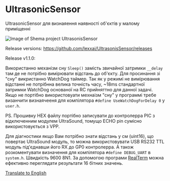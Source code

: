 # UltrasonicSensor
UltrasonicSensor для визнаяення наявності об'єктів у малому приміщенні

![Image of Shema project UltrasonisSensor](https://github.com/lexxai/UltrasonisSensor/blob/master/shema/shema.png)

Release versions:
https://github.com/lexxai/UltrasonisSensor/releases

Release v1.1.0:

Використанно механізм сну `Sleep()` замість звичайної затримки  `__delay` там де не потрібно вимірювати відстань до об'єкту.
Для просинання зі "сну" викристанно WatchDog таймер. Так як у режимі не вимірювання відстанні не потрібнна велика точність часу,
~18ms стандартної затримки WatchDog основаної на RC прийняттно для данної задачі.
Якщо не портібно використовуати мехнаізм "сну" у программі требе визанчити визнаячееня для компілятора `#define UseWatchDogForDelay 0` у `user.h`.

PS. Прошивку HEX файлу портібно записувати до контролерра PIC з відключенним модулем UltraSound, томущо ECHO pin сумісно використовується з VPP.

Для діагностики якщо Вам потрібно знати відстань у см (uint16), що повертає  UltraSound модуль, то можна використовувати USB RS232 TTL модуль під'єднавши його RX до GP0 контролерра. А також розкоментувати визначення для компілятора `#define DEBUG_UART` в `system.h`. Швидкість 9600 8N1. За допомогою програми [RealTerm](http://realterm.sourceforge.net) можна ефективно переглядати результати 16 бітних значень.

[Translate to English](https://translate.google.com/translate?depth=1&hl=uk&ie=UTF8&prev=_t&rurl=translate.google.com.ua&sl=uk&tl=en&u=https://github.com/lexxai/UltrasonicSensor)
